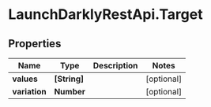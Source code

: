 # LaunchDarklyRestApi.Target

## Properties
Name | Type | Description | Notes
------------ | ------------- | ------------- | -------------
**values** | **[String]** |  | [optional] 
**variation** | **Number** |  | [optional] 


